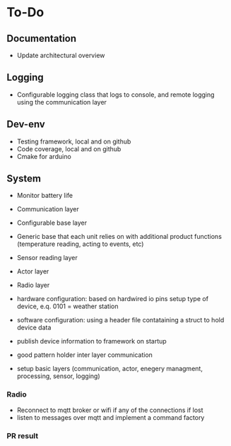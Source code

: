 # To-Do

## Documentation

- Update architectural overview

## Logging

- Configurable logging class that logs to console, and remote logging using the communication layer

## Dev-env

- Testing framework, local and on github
- Code coverage, local and on github
- Cmake for arduino

## System

- Monitor battery life
- Communication layer
- Configurable base layer
- Generic base that each unit relies on with additional product functions (temperature reading, acting to events, etc)
- Sensor reading layer
- Actor layer
- Radio layer
- hardware configuration: based on hardwired io pins setup type of device, e.q. 0101 = weather station
- software configuration: using a header file contataining a struct to hold device data
- publish device information to framework on startup

- good pattern holder inter layer communication
- setup basic layers (communication, actor, enegery managment, processing, sensor, logging)

### Radio

- Reconnect to mqtt broker or wifi if any of the connections if lost
- listen to messages over mqtt and implement a command factory

### PR result
